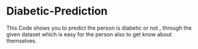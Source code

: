 # Diabetic-Prediction
This Code shows you to predict the person is diabetic or not , through the given dataset which is easy for the person also to get know about themselves.
